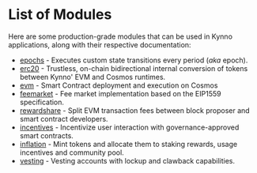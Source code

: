<!--
order: 0
-->

# List of Modules

Here are some production-grade modules that can be used in Kynno applications, along with their respective documentation:

- [epochs](epochs/spec/README.md) - Executes custom state transitions every period (*aka* epoch).
- [erc20](erc20/spec/README.md) - Trustless, on-chain bidirectional internal conversion of tokens between Kynno' EVM and Cosmos runtimes.
- [evm](https://docs.kynno.dev/modules/evm/) - Smart Contract deployment and execution on Cosmos
- [feemarket](https://docs.kynno.dev/modules/feemarket/) - Fee market implementation based on the EIP1559 specification.
- [rewardshare](rewardshare/spec/README.md) - Split EVM transaction fees between block proposer and smart contract developers.
- [incentives](incentives/spec/README.md) - Incentivize user interaction with governance-approved smart contracts.
- [inflation](inflation/spec/README.md) - Mint tokens and allocate them to staking rewards, usage incentives and community pool.
- [vesting](vesting/spec/README.md) - Vesting accounts with lockup and clawback capabilities.
